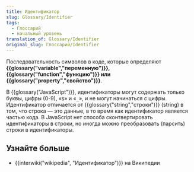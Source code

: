```yaml
---
title: Идентификатор
slug: Glossary/Identifier
tags:
  - Глоссарий
  - начальный уровень
translation_of: Glossary/Identifier
original_slug: Глоссарий/Identifier
---
```


Последовательность символов в коде, которые определяют **{{glossary("variable","переменную")}}, {{glossary("function","функцию")}} или {{glossary("property","свойство")}}**.

В {{glossary("JavaScript")}}, идентификаторы могут содержать только буквы, цифры (0-9), «`$`» и «`_`», и не могут начинаться с цифры. Идентификатор отличается от {{glossary("string","строки")}} (string) в том, что строка — это данные, в то время как идентификатор является частью кода. В JavaScript нет способа сконтвертировать идентификаторы в строки, но иногда можно преобразовать (парсить) строки в идентификаторы.

## Узнайте больше

- {{interwiki("wikipedia", "Идентификатор")}} на Википедии
